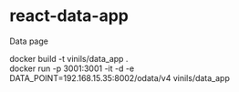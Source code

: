 # react-data-app
Data page

docker build -t vinils/data_app .<BR>
docker run -p 3001:3001 -it -d -e DATA_POINT=192.168.15.35:8002/odata/v4 vinils/data_app